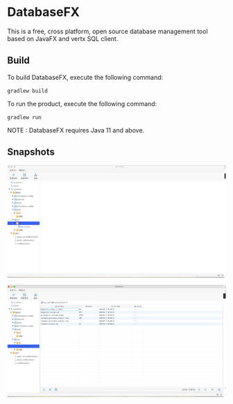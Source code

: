 # DatabaseFX

This is a free, cross platform, open source database management tool based on JavaFX and vertx SQL client.


## Build
To build DatabaseFX, execute the following command:
```
gradlew build
```
To run the product, execute the following command:
```
gradlew run
```
NOTE : DatabaseFX requires Java 11 and above.

## Snapshots

![Travis CI](./SNAPSHOTS/a.png)

![Travis CI](./SNAPSHOTS/b.png)



